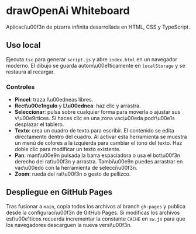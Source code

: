 # drawOpenAi Whiteboard

Aplicaci\u00f3n de pizarra infinita desarrollada en HTML, CSS y TypeScript.

## Uso local

Ejecuta `tsc` para generar `script.js` y abre `index.html` en un navegador moderno. El dibujo se guarda autom\u00e1ticamente en `localStorage` y se restaura al recargar.

### Controles

- **Pincel**: traza l\u00edneas libres.
- **Rect\u00e1ngulo** y **L\u00ednea**: haz clic y arrastra.
- **Seleccionar**: pulsa sobre cualquier forma para moverla o ajustar sus v\u00e9rtices. Si haces clic en una zona vac\u00eda podr\u00e1s desplazar el tablero.
- **Texto**: crea un cuadro de texto para escribir. El contenido se edita directamente dentro del cuadro. Al activar esta herramienta se muestra un menú de colores a la izquierda para cambiar el tono del texto. Haz doble clic para modificar un texto existente.
- **Pan**: mant\u00e9n pulsada la barra espaciadora o usa el bot\u00f3n derecho del rat\u00f3n y arrastra. Tambi\u00e9n puedes arrastrar en vac\u00edo con la herramienta de selecci\u00f3n.
- **Zoom**: rueda del rat\u00f3n o gesto de pellizco.

## Despliegue en GitHub Pages

Tras fusionar a `main`, copia todos los archivos al branch `gh-pages` y publica desde la configuraci\u00f3n de GitHub Pages. Si modificas los archivos est\u00e1ticos recuerda incrementar la constante `CACHE` en `sw.js` para que los navegadores descarguen la nueva versi\u00f3n.
